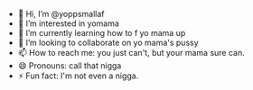 - 👋 Hi, I’m @yoppsmallaf
- 👀 I’m interested in yomama
- 🌱 I’m currently learning how to f yo mama up
- 💞️ I’m looking to collaborate on yo mama's pussy
- 📫 How to reach me: you just can't, but your mama sure can.
- 😄 Pronouns: call that nigga
- ⚡ Fun fact: I'm not even a nigga.

<!---
yoppsmallaf/yoppsmallaf is a ✨ special ✨ repository because its `README.md` (this file) appears on your GitHub profile.
You can click the Preview link to take a look at your changes.
--->

